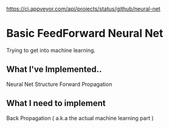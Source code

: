 https://ci.appveyor.com/api/projects/status/github/neural-net


# Basic FeedForward Neural Net

Trying to get into machine learning. 

## What I've Implemented..

Neural Net Structure
Forward Propagation

## What I need to implement

Back Propagation ( a.k.a the actual machine learning part )

